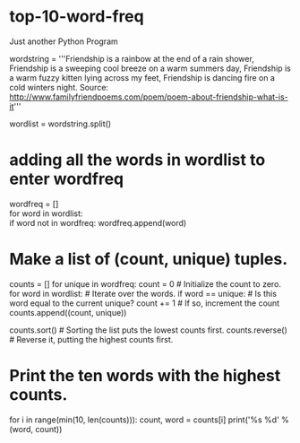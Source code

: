 # top-10-word-freq
Just another Python Program


wordstring = '''Friendship is a rainbow at the end of a rain shower,
Friendship is a sweeping cool breeze on a warm summers day,
Friendship is a warm fuzzy kitten lying across my feet,
Friendship is dancing fire on a cold winters night.
Source: http://www.familyfriendpoems.com/poem/poem-about-friendship-what-is-it'''

wordlist = wordstring.split()

# adding all the words in wordlist to enter wordfreq
wordfreq = []               
for word in wordlist:     
  if word not in wordfreq:
    wordfreq.append(word)

# Make a list of (count, unique) tuples.
counts = []
for unique in wordfreq:
  count = 0              # Initialize the count to zero.
  for word in wordlist:  # Iterate over the words.
    if word == unique:   # Is this word equal to the current unique?
      count += 1         # If so, increment the count
  counts.append((count, unique))

counts.sort()            # Sorting the list puts the lowest counts first.
counts.reverse()         # Reverse it, putting the highest counts first.


# Print the ten words with the highest counts.
for i in range(min(10, len(counts))):
  count, word = counts[i]
  print('%s %d' % (word, count))

